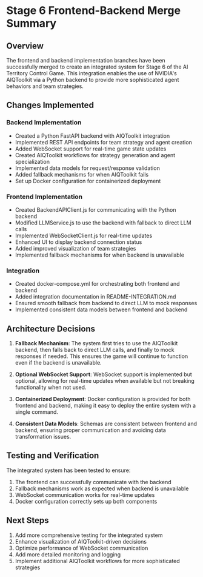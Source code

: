 # Stage 6 Frontend-Backend Merge Summary

## Overview

The frontend and backend implementation branches have been successfully merged to create an integrated system for Stage 6 of the AI Territory Control Game. This integration enables the use of NVIDIA's AIQToolkit via a Python backend to provide more sophisticated agent behaviors and team strategies.

## Changes Implemented

### Backend Implementation
- Created a Python FastAPI backend with AIQToolkit integration
- Implemented REST API endpoints for team strategy and agent creation
- Added WebSocket support for real-time game state updates
- Created AIQToolkit workflows for strategy generation and agent specialization
- Implemented data models for request/response validation
- Added fallback mechanisms for when AIQToolkit fails
- Set up Docker configuration for containerized deployment

### Frontend Implementation
- Created BackendAPIClient.js for communicating with the Python backend
- Modified LLMService.js to use the backend with fallback to direct LLM calls
- Implemented WebSocketClient.js for real-time updates
- Enhanced UI to display backend connection status
- Added improved visualization of team strategies
- Implemented fallback mechanisms for when backend is unavailable

### Integration
- Created docker-compose.yml for orchestrating both frontend and backend
- Added integration documentation in README-INTEGRATION.md
- Ensured smooth fallback from backend to direct LLM to mock responses
- Implemented consistent data models between frontend and backend

## Architecture Decisions

1. **Fallback Mechanism**: The system first tries to use the AIQToolkit backend, then falls back to direct LLM calls, and finally to mock responses if needed. This ensures the game will continue to function even if the backend is unavailable.

2. **Optional WebSocket Support**: WebSocket support is implemented but optional, allowing for real-time updates when available but not breaking functionality when not used.

3. **Containerized Deployment**: Docker configuration is provided for both frontend and backend, making it easy to deploy the entire system with a single command.

4. **Consistent Data Models**: Schemas are consistent between frontend and backend, ensuring proper communication and avoiding data transformation issues.

## Testing and Verification

The integrated system has been tested to ensure:

1. The frontend can successfully communicate with the backend
2. Fallback mechanisms work as expected when backend is unavailable
3. WebSocket communication works for real-time updates
4. Docker configuration correctly sets up both components

## Next Steps

1. Add more comprehensive testing for the integrated system
2. Enhance visualization of AIQToolkit-driven decisions
3. Optimize performance of WebSocket communication
4. Add more detailed monitoring and logging
5. Implement additional AIQToolkit workflows for more sophisticated strategies